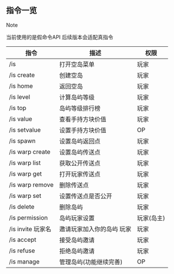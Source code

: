## 指令一览

> [!NOTE]
> 当前使用的是假命令API 后续版本会适配真指令

|  指令   | 描述  | 权限|
|  ----   | ----  |----  |
|  /is​   | 打开空岛菜单​  | 玩家|
|  /is create​   | 创建空岛​  | 玩家|
|  /is home​   | 返回空岛​  | 玩家|
|  /is level​   | 计算岛屿等级​  | 玩家|
|  /is top​   | 岛屿等级排行榜​  | 玩家|
|  /is value​   | 查看手持方块价值​  | 玩家|
|  /is setvalue​   | 设置手持方块价值​  | OP|
|  /is spawn​   | 设置岛屿返回点​  | 玩家|
|  /is warp create​   | 设置岛屿传送点​  | 玩家|
|  /is warp list​   | 获取公开传送点​  | 玩家|
|  /is warp get​   | 打开玩家传送点​  | 玩家|
|  /is warp remove​   | 删除传送点​  | 玩家|
|  /is warp set​   | 设置传送点是否公开​  | 玩家|
|  /is delete   | 删除岛屿  | 玩家|
 | /is permission  | 岛屿玩家设置  | 玩家(岛主) |
 | /is invite  玩家名  | 邀请玩家加入你的岛屿 玩家 | 玩家 |
 | /is accept  | 接受岛屿邀请 | 玩家 |
 | /is refuse  | 拒绝岛屿邀请 | 玩家 |
 | /is manage  | 管理岛屿(功能继续完善)| OP |
